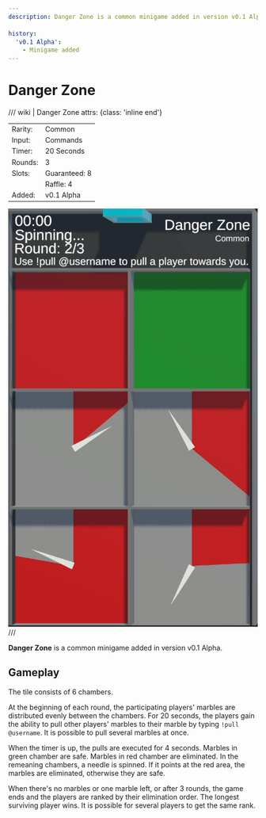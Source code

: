 ```yaml
---
description: Danger Zone is a common minigame added in version v0.1 Alpha.

history:
  'v0.1 Alpha':
    - Minigame added
---
```


# Danger Zone

/// wiki | Danger Zone
    attrs: {class: 'inline end'}

|         |               |
|---------|---------------|
| Rarity: | Common        |
| Input:  | Commands      |
| Timer:  | 20 Seconds    |
| Rounds: | 3             |
| Slots:  | Guaranteed: 8 |
|         | Raffle: 4     |
| Added:  | v0.1 Alpha    |

![danger-zone](../../assets/images/minigames/twitch/danger-zone.png)
///

**Danger Zone** is a common minigame added in version v0.1 Alpha.

## Gameplay

The tile consists of 6 chambers.

At the beginning of each round, the participating players' marbles are distributed evenly between the chambers. For 20 seconds, the players gain the ability to pull other players' marbles to their marble by typing `!pull @username`. It is possible to pull several marbles at once.

When the timer is up, the pulls are executed for 4 seconds. Marbles in green chamber are safe. Marbles in red chamber are eliminated. In the remeaning chambers, a needle is spinned. If it points at the red area, the marbles are eliminated, otherwise they are safe.

When there's no marbles or one marble left, or after 3 rounds, the game ends and the players are ranked by their elimination order. The longest surviving player wins. It is possible for several players to get the same rank.
